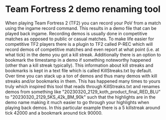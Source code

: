 # Team Fortress 2 demo renaming tool 
When playing Team Fortress 2 (TF2) you can record your PoV from a match using the ingame record command. This results in a demo file that can be played back ingame. Recording demos is usually done in competitive matches as opposed to public or casual matches. To make life easier for competitive TF2 players there is a plugin to TF2 called P-REC which will record demos of competitive matches and even report at what point (i.e. at what tick) in the demo you got a kill streak. Additionally there is an option to bookmark the timestamp in a demo if something noteworthy happened (other than a kill streak typically). This information about kill streaks and bookmarks is kept in a text file which is called KillStreaks.txt by default. Over time you can stack up a ton of demos and thus many demos with kill streaks and/or bookmarks in them. This has happened many times to yours truly which inspired this tool that reads through KillStreaks.txt and renames demos from something like "20230320_2129_koth_product_final_RED_BLU" to "20230320_2129_5KS_42k_BM_90k" such that the highlights are in the demo name making it much easier to go through your highlights when playing back demos. In this particular example there is a 5 killstreak around tick 42000 and a bookmark around tick 90000.
